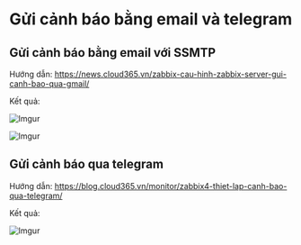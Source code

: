 # Gửi cảnh báo bằng email và telegram

## Gửi cảnh báo bằng email với SSMTP

Hướng dẫn: https://news.cloud365.vn/zabbix-cau-hinh-zabbix-server-gui-canh-bao-qua-gmail/

Kết quả:

![Imgur](https://i.imgur.com/xTnTlJQ.png)

![Imgur](https://i.imgur.com/u6m56al.png)

## Gửi cảnh báo qua telegram

Hướng dẫn: https://blog.cloud365.vn/monitor/zabbix4-thiet-lap-canh-bao-qua-telegram/

Kết quả:

![Imgur](https://i.imgur.com/E5T4yhj.png)